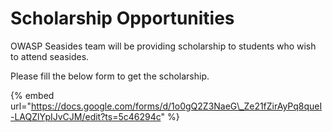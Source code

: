 # Scholarship Opportunities

OWASP Seasides team will be providing scholarship to students who wish to attend seasides. 

Please fill the below form to get the scholarship.

{% embed url="https://docs.google.com/forms/d/1o0gQ2Z3NaeG\_Ze21fZirAyPq8queI-LAQZlYpIJvCJM/edit?ts=5c46294c" %}



